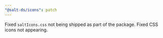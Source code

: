 ```yaml
---
"@salt-ds/icons": patch
---
```


Fixed `saltIcons.css` not being shipped as part of the package.
Fixed CSS icons not appearing.
